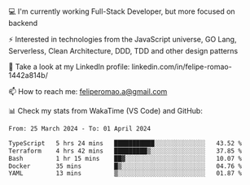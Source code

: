 💻 I'm currently working Full-Stack Developer, but more focused on backend

⚡ Interested in technologies from the JavaScript universe, GO Lang, Serverless, Clean Architecture, DDD, TDD and other design patterns

👥 Take a look at my LinkedIn profile: linkedin.com/in/felipe-romao-1442a814b/

📫 How to reach me: feliperomao.a@gmail.com

📊 Check my stats from WakaTime (VS Code) and GitHub:

<!--START_SECTION:waka-->

```txt
From: 25 March 2024 - To: 01 April 2024

TypeScript   5 hrs 24 mins   ███████████░░░░░░░░░░░░░░   43.52 %
Terraform    4 hrs 42 mins   █████████▒░░░░░░░░░░░░░░░   37.85 %
Bash         1 hr 15 mins    ██▓░░░░░░░░░░░░░░░░░░░░░░   10.07 %
Docker       35 mins         █▒░░░░░░░░░░░░░░░░░░░░░░░   04.76 %
YAML         13 mins         ▒░░░░░░░░░░░░░░░░░░░░░░░░   01.87 %
```

<!--END_SECTION:waka-->
